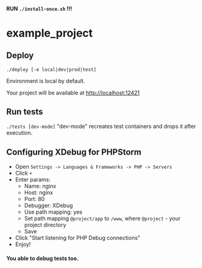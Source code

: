#### RUN `./install-once.sh` !!!
# example_project

## Deploy

`./deploy [-e local|dev|prod|test]`

Environment is local by default.

Your project will be available at [http://localhost:12421](http://localhost:12421)

## Run tests

`./tests [dev-mode]`
"dev-mode" recreates test containers and drops it after execution.

## Configuring XDebug for PHPStorm

- Open `Settings -> Languages & Frameworks -> PHP -> Servers`
- Click `+`
- Enter params:
    - Name: nginx
    - Host: nginx
    - Port: 80
    - Debugger: XDebug
    - Use path mapping: yes
    - Set path mapping `@project/app` to `/www`, where `@project` - your project directory
    - Save
- Click "Start listening for PHP Debug connections" 
- Enjoy!

#### You able to debug tests too.

